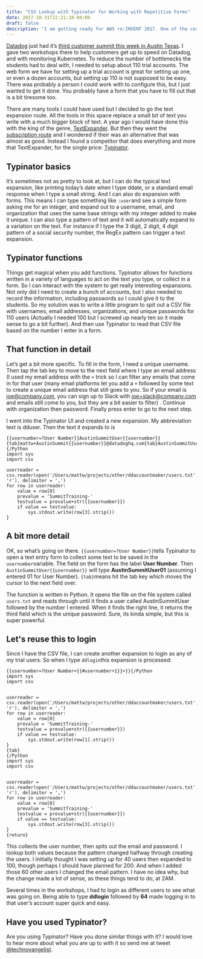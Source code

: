 ```yaml
---
title: "CSV Lookup with Typinator for Working with Repetitive Forms"
date: 2017-10-31T22:21:18-04:00
draft: false
description: "I am getting ready for AWS re:INVENT 2017. One of the core parts of the demo is a website. This post shows you why CodeBuild is a part of it all and why you might want to use it. "
---
```

[Datadog](http://datadoghq.com) just had it’s [third customer summit this week in Austin Texas](https://www.datadoghq.com/blog/datadog-summit-recap-2017/). I gave two workshops there to help customers get up to speed on Datadog, and with monitoring Kubernetes. To reduce the number of bottlenecks the students had to deal with, I needed to setup about 110 trial accounts. The web form we have for setting up a trial account is great for setting up one, or even a dozen accounts, but setting up 110 is not supposed to be easy. There was probably a person I could work with to configure this, but I just wanted to get it done. You probably have a form that you have to fill out that is a bit tiresome too.

There are many tools I could have used but I decided to go the text expansion route. All the tools in this space replace a small bit of text you write with a much bigger block of text. A year ago I would have done this with the king of the genre, [TextExpander](https://smilesoftware.com/textexpander). But then they went the [subscription route](https://tidbits.com/article/17157) and I wondered if their was an alternative that was almost as good. Instead I found a competitor that does everything and more that TextExpander, for the single price: [Typinator](http://www.ergonis.com/products/typinator/).

## Typinator basics
It’s sometimes not as pretty to look at, but I can do the typical text expansion, like printing today’s date when I type ddate, or a standard email response when I type a small string. And I can also do expansion with forms. This means I can type something like `:user`and see a simple form asking me for an integer, and expand out to a username, email, and organization that uses the same base strings with my integer added to make it unique. I can also type a pattern of text and it will automatically expand to a variation on the text. For instance if I type the 3 digit, 2 digit, 4 digit pattern of a social security number, the RegEx pattern can trigger a text expansion. 

## Typinator functions
Things get magical when you add functions. Typinator allows for functions written in a variety of languages to act on the text you type, or collect in a form. So I can interact with the system to get really interesting expansions. Not only did I need to create a bunch of accounts, but I also needed to record the information, including passwords so I could give it to the students. So my solution was to write a little program to spit out a CSV file with usernames, email addresses, organizations, and unique passwords for 110 users (Actually I needed 100 but I screwed up nearly ten so it made sense to go a bit further). And then use Typinator to read that CSV file based on the number I enter in a form. 

## That function in detail
Let’s get a bit more specific. To fill in the form, I need a unique username. Then tap the tab key to move to the next field where I type an email address (I used my email address with the `+` trick so I can filter any emails that come in for that user (many email platforms let you add a `+` followed by some text to create a unique email address that still goes to you. So if your email is joe@company.com, you can sign up to Slack with joe+slack@company.com and emails still come to you, but they are a bit easier to filter) . Continue with organization then password. Finally press enter to go to the next step. 

I went into the Typinator UI and created a new expansion. My abbreviation text is dduser. Then the text it expands to is 

```
{{usernumber=?User Number}}AustinSummitUser{{usernumber}}{tab}mattw+AustinSummit{{usernumber}}@datadoghq.com{tab}AustinSummitUsers{tab}{/Python
import sys
import csv

userreader = csv.reader(open('/Users/mattw/projects/other/ddaccountmaker/users.txt', 'r'), delimiter = ',')
for row in userreader:
	value = row[0]
	prevalue = 'SummitTraining-'
	testvalue = prevalue+str({{usernumber}})
	if value == testvalue:
		sys.stdout.write(row[3].strip())
}
```

## A bit more detail
OK, so what’s going on there. `{{usernumber=?User Number}}`tells Typinator to open a text entry form to collect some text to be saved in the `usernumber`variable. The field on the form has the label **User Number**. Then `AustinSummitUser{{usernumber}}` will type **AustinSummitUser01** (assuming I entered 01 for User Number). `{tab}`means hit the tab key which moves the cursor to the next field over.

The function is written in Python. It opens the file on the file system called `users.txt` and reads through until it finds a user called AustinSummitUser followed by the number I entered. When it finds the right line, it returns the third field which is the unique password. Sure, its kinda simple, but this is super powerful. 

## Let's reuse this to login
Since I have the CSV file, I can create another expansion to login as any of my trial users. So when I type `ddlogin`this expansion is processed:

```
{{usernumber=?User Number<{{#usernumber+1}}>}}{/Python
import sys
import csv


userreader = csv.reader(open('/Users/mattw/projects/other/ddaccountmaker/users.txt', 'r'), delimiter = ',')
for row in userreader:
	value = row[0]
	prevalue = 'SummitTraining-'
	testvalue = prevalue+str({{usernumber}})
	if value == testvalue:
		sys.stdout.write(row[1].strip())
}
{tab}
{/Python
import sys
import csv


userreader = csv.reader(open('/Users/mattw/projects/other/ddaccountmaker/users.txt', 'r'), delimiter = ',')
for row in userreader:
	value = row[0]
	prevalue = 'SummitTraining-'
	testvalue = prevalue+str({{usernumber}})
	if value == testvalue:
		sys.stdout.write(row[3].strip())
}
{return}

```

This collects the user number, then spits out the email and password. I lookup both values because the pattern changed halfway through creating the users. I initially thought I was setting up for 40 users then expanded to 100, though perhaps I should have planned for 200. And when I added those 60 other users I changed the email pattern. I have no idea why, but the change made a lot of sense, as these things tend to do, at 2AM. 

Several times in the workshops, I had to login as different users to see what was going on. Being able to type **ddlogin** followed by **64** made logging in to that user’s account super quick and easy. 

## Have you used Typinator?
Are you using Typinator? Have you done similar things with it? I would love to hear more about what you are up to with it so send me at tweet [@technovangelist](https://twitter.com/Technovangelist).

